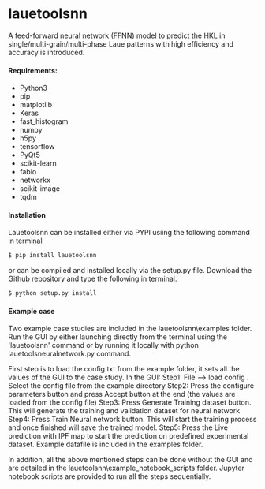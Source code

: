# lauetoolsnn
A feed-forward neural network (FFNN) model to predict the HKL in single/multi-grain/multi-phase Laue patterns with high efficiency and accuracy is introduced. 


#### Requirements:  
- Python3
- pip
- matplotlib
- Keras
- fast_histogram
- numpy
- h5py
- tensorflow
- PyQt5
- scikit-learn
- fabio
- networkx
- scikit-image
- tqdm

#### Installation
Lauetoolsnn can be installed either via PYPI usiing the following command in terminal
``` bash
$ pip install lauetoolsnn
```

or can be compiled and installed locally via the setup.py file. Download the Github repository and type the following in terminal.
``` bash
$ python setup.py install
```

#### Example case
Two example case studies are included in the lauetoolsnn\examples folder.
Run the GUI by either launching directly from the terminal using the 'lauetoolsnn' command or by running it locally with python lauetoolsneuralnetwork.py command.

First step is to load the config.txt from the example folder, it sets all the values of the GUI to the case study.
In the GUI: 
Step1: File --> load config . Select the config file from the example directory
Step2: Press the configure parameters button and press Accept button at the end (the values are loaded from the config file)
Step3: Press Generate Training dataset button. This will generate the training and validation dataset for neural network
Step4: Press Train Neural network button. This will start the training process and once finished will save the trained model.
Step5: Press the Live prediction with IPF map to start the prediction on predefined experimental dataset. Example datafile is included in the examples folder.


In addition, all the above mentioned steps can be done without the GUI and are detailed in the lauetoolsnn\example_notebook_scripts folder.
Jupyter notebook scripts are provided to run all the steps sequentially.


